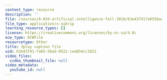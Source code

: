 ```yaml
---
content_type: resource
description: ''
file: /courses/6-034-artificial-intelligence-fall-2010/63e437417a6556ad0522cea854cc1021_kHyNqSnzP8Y.srt
file_type: application/x-subrip
learning_resource_types: []
license: https://creativecommons.org/licenses/by-nc-sa/4.0/
ocw_type: OCWFile
resourcetype: Other
title: 3play caption file
uid: 63e43741-7a65-56ad-0522-cea854cc1021
video_files:
  video_thumbnail_file: null
video_metadata:
  youtube_id: null
---
```

